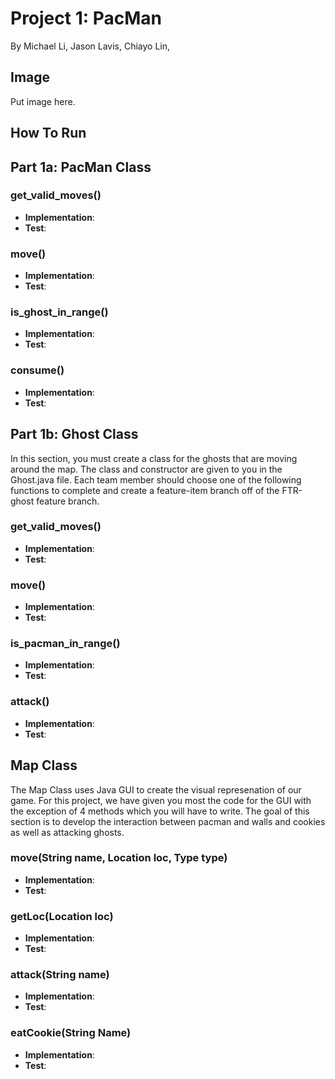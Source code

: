 # Project 1: PacMan
By Michael Li, Jason Lavis, Chiayo Lin, 

## Image

Put image here.

## How To Run

## Part 1a: PacMan Class

### get_valid_moves()

- **Implementation**:
- **Test**:

### move()

- **Implementation**:
- **Test**:

### is_ghost_in_range()

- **Implementation**:
- **Test**:

### consume()

- **Implementation**:
- **Test**:

## Part 1b: Ghost Class

In this section, you must create a class for the ghosts that are moving around the map. The class and constructor are given to you in the Ghost.java file. Each team member should choose one of the following functions to complete and create a feature-item branch off of the FTR-ghost feature branch.

### get_valid_moves()

- **Implementation**:
- **Test**:

### move()

- **Implementation**:
- **Test**:

### is_pacman_in_range()

- **Implementation**:
- **Test**:

### attack()

- **Implementation**:
- **Test**:

## Map Class

The Map Class uses Java GUI to create the visual represenation of our game. For this project, we have given you most the code for the GUI with the exception of 4 methods which you will have to write. The goal of this section is to develop the interaction between pacman and walls and cookies as well as attacking ghosts.

### move(String name, Location loc, Type type)

- **Implementation**:
- **Test**:

### getLoc(Location loc)

- **Implementation**:
- **Test**:

### attack(String name)

- **Implementation**:
- **Test**:

### eatCookie(String Name)

- **Implementation**:
- **Test**:
